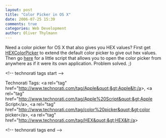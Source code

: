 ```yaml
---
layout: post
title: "Color Picker in OS X"
date: 2006-07-25 15:39
comments: true
categories: Web Development
author: Oliver Thylmann
---
```






Need a color picker for OS X that also gives you HEX values? First get [HEXColorPicker](http://www.luckysoftware.dk/hexcolorpicker.php) to extend the default color picker to give out hex values. Then go [here](http://www.macosxhints.com/article.php?story=20060408050920158&amp;lsrc=osxh) for a little script that allows you to open the color picker from anywhere as if it were its own application. Problem solved. ;)

&lt;!-- technorati tags start --&gt;

Technorati Tags: &lt;a rel=&quot;tag&quot; href=&quot;http://www.technorati.com/tag/Apple&quot;&gt;Apple&lt;/a&gt;, &lt;a rel=&quot;tag&quot; href=&quot;http://www.technorati.com/tag/Apple%20Script&quot;&gt;Apple Script&lt;/a&gt;, &lt;a rel=&quot;tag&quot; href=&quot;http://www.technorati.com/tag/color%20picker&quot;&gt;color picker&lt;/a&gt;, &lt;a rel=&quot;tag&quot; href=&quot;http://www.technorati.com/tag/HEX&quot;&gt;HEX&lt;/a&gt;

&lt;!-- technorati tags end --&gt;


